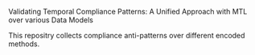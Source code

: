 Validating Temporal Compliance Patterns: A Unified Approach with MTL over various Data Models

This repositry collects compliance anti-patterns over different encoded methods.
